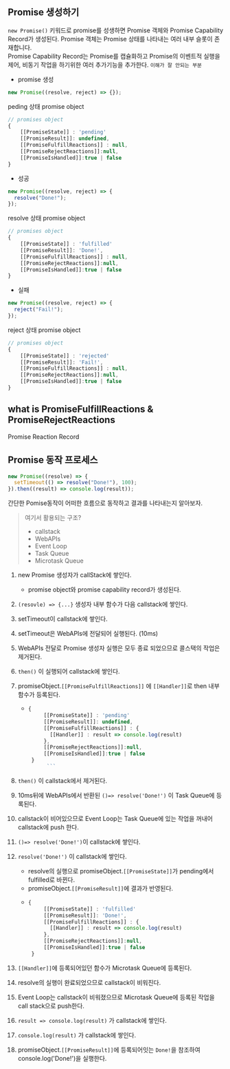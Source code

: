## Promise 생성하기

`new Promise()` 키워드로 promise를 성생하면 Promise 객체와 Promise Capability Record가 생성된다.
Promise 객체는 Promise 상태를 나타내는 여러 내부 슬롯이 존재합니다.  
Promise Capability Record는 Promise를 캡슐화하고 Promise의 이벤트적 실행을 제어, 비동기 작업을 하기위한 여러 추가기능을 추가한다. `이해가 잘 안되는 부분`

- promise 생성

```js
new Promise((resolve, reject) => {});
```

peding 상태 promise object

```js
// promises object
{
    [[PromiseState]] : 'pending'
    [[PromiseResult]]: undefined,
    [[PromiseFulfillReactions]] : null,
    [[PromiseRejectReactions]]:null,
    [[PromiseIsHandled]]:true | false
}
```

- 성공

```js
new Promise((resolve, reject) => {
  resolve("Done!");
});
```

resolve 상태 promise object

```js
// promises object
{
    [[PromiseState]] : 'fulfilled'
    [[PromiseResult]]: 'Done!',
    [[PromiseFulfillReactions]] : null,
    [[PromiseRejectReactions]]:null,
    [[PromiseIsHandled]]:true | false
}
```

- 실패

```js
new Promise((resolve, reject) => {
  reject("Fail!");
});
```

reject 상태 promise object

```js
// promises object
{
    [[PromiseState]] : 'rejected'
    [[PromiseResult]]: 'Fail!',
    [[PromiseFulfillReactions]] : null,
    [[PromiseRejectReactions]]:null,
    [[PromiseIsHandled]]:true | false
}
```

## what is PromiseFulfillReactions & PromiseRejectReactions

Promise Reaction Record

## Promise 동작 프로세스

```js
new Promise((resolve) => {
  setTimeout(() => resolve("Done!"), 100);
}).then((result) => console.log(result));
```

간단한 Pomise동작이 어떠한 흐름으로 동작하고 결과를 나타내는지 알아보자.

> 여기서 활용되는 구조?
>
> - callstack
> - WebAPIs
> - Event Loop
> - Task Queue
> - Microtask Queue

1. new Promise 생성자가 callStack에 쌓인다.
   - promise object와 promise capability record가 생성된다.
2. `(resovle) => {...}` 생성자 내부 함수가 다음 callstack에 쌓인다.
3. setTimeout이 callstack에 쌓인다.
4. setTimeout은 WebAPIs에 전달되어 실행된다. (10ms)
5. WebAPIs 전달로 Promise 생성자 실행은 모두 종료 되었으므로 콜스택의 작업은 제거된다.
6. `then()` 이 실행되어 callstack에 쌓인다.
7. promiseObject.`[[PromiseFulfillReactions]]` 에 `[[Handler]]`로 then 내부 함수가 등록된다.

   - ````js
     {
          [[PromiseState]] : 'pending'
          [[PromiseResult]]: undefined,
          [[PromiseFulfillReactions]] : {
            [[Handler]] : result => console.log(result)
          },
          [[PromiseRejectReactions]]:null,
          [[PromiseIsHandled]]:true | false
      }
           ```
     ````

8. `then()` 이 callstack에서 제거된다.
9. 10ms뒤에 WebAPIs에서 반환된 `()=> resolve('Done!')` 이 Task Queue에 등록된다.
10. callstack이 비어있으므로 Event Loop는 Task Queue에 있는 작업을 꺼내어 callstack에 push 한다.
11. `()=> resolve('Done!')`이 callstack에 쌓인다.
12. `resolve('Done!')` 이 callstack에 쌓인다.
    - resolve의 실행으로 promiseObject.`[[PromiseState]]`가 pending에서 fulfilled로 바뀐다.
    - promiseObject.`[[PromiseResult]]`에 결과가 반영된다.
    - ```js
      {
           [[PromiseState]] : 'fulfilled'
           [[PromiseResult]]: 'Done!',
           [[PromiseFulfillReactions]] : {
             [[Handler]] : result => console.log(result)
           },
           [[PromiseRejectReactions]]:null,
           [[PromiseIsHandled]]:true | false
       }
      ```
13. `[[Handler]]`에 등록되어있던 함수가 Microtask Queue에 등록된다.
14. resolve의 실행이 완료되었으므로 callstack이 비워진다.
15. Event Loop는 callstack이 비워졌으므로 Microtask Queue에 등록된 작업을 call stack으로 push한다.
16. `result => console.log(result)` 가 callstack에 쌓인다.
17. `console.log(result)` 가 callstack에 쌓인다.
18. promiseObject.`[[PromiseResult]]`에 등록되어잇는 `Done!`을 참조하여 console.log('Done!')을 실행한다.
